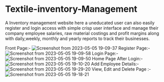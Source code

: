 # Textile-inventory-Management
A Inventory management website here a uneducated user can also easily register and login access with simple crisp user interface and manage their company employee salaries, raw material costings and profit margins along with daily,weekly, monthly and yearly reports to track their businesses.

Front Page:- 
![Screenshot from 2023-05-05 19-09-37](https://user-images.githubusercontent.com/112895440/236478190-69c8bacd-ee2d-4f1d-b615-5f0faa78b853.png)
Register Page:- 
![Screenshot from 2023-05-05 19-09-58](https://user-images.githubusercontent.com/112895440/236478331-7d15d49b-5faf-4d3a-b649-0447b9cae608.png)
Login Page:- 
![Screenshot from 2023-05-05 19-09-50](https://user-images.githubusercontent.com/112895440/236478405-c33078d9-d91a-496c-ad89-ec1cf982357c.png)
Home Page After Login:- 
![Screenshot from 2023-05-05 19-10-20](https://user-images.githubusercontent.com/112895440/236478469-43e5c6ff-e67b-411b-8d19-c88d7dfd46f5.png)
Add Employee Details:- 
![Screenshot from 2023-05-05 19-29-20](https://user-images.githubusercontent.com/112895440/236478912-0266c310-e048-4619-86f4-32b818cc9ad9.png)
View, Edit and Delete Page :- 
![Screenshot from 2023-05-05 19-18-21](https://user-images.githubusercontent.com/112895440/236479247-8929d78b-0861-435c-b271-7817c640473d.png)

